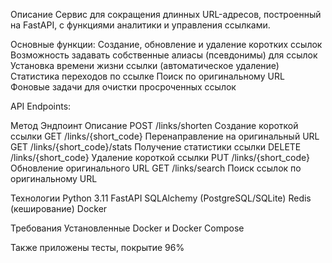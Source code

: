 Описание
Сервис для сокращения длинных URL-адресов, построенный на FastAPI, с функциями аналитики и управления ссылками.

Основные функции:
Создание, обновление и удаление коротких ссылок
Возможность задавать собственные алиасы (псевдонимы) для ссылок
Установка времени жизни ссылки (автоматическое удаление)
Статистика переходов по ссылке
Поиск по оригинальному URL
Фоновые задачи для очистки просроченных ссылок

API Endpoints:

Метод	Эндпоинт	Описание
POST	/links/shorten	Создание короткой ссылки
GET	/links/{short_code}	Перенаправление на оригинальный URL
GET	/links/{short_code}/stats	Получение статистики ссылки
DELETE	/links/{short_code}	Удаление короткой ссылки
PUT	/links/{short_code}	Обновление оригинального URL
GET	/links/search	Поиск ссылок по оригинальному URL

Технологии
Python 3.11
FastAPI
SQLAlchemy (PostgreSQL/SQLite)
Redis (кеширование)
Docker

Требования
Установленные Docker и Docker Compose

Также приложены тесты, покрытие 96%